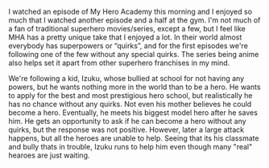 I watched an episode of My Hero Academy this morning and I enjoyed so much that I watched another episode and a half at the gym. I'm not much of a fan of traditional superhero movies/series, except a few, but I feel like MHA has a pretty unique take that I enjoyed a lot. In their world almost everybody has superpowers or “quirks”, and for the first episodes we're following one of the few without any special quirks. The series being anime also helps set it apart from other superhero franchises in my mind. 

We're following a kid, Izuku, whose bullied at school for not having any powers, but he wants nothing more in the world than to be a hero. He wants to apply for the best and most prestigious hero school, but realistically he has no chance without any quirks. Not even his mother believes he could become a hero. Eventually, he meets his biggest model hero after he saves him. He gets an opportunity to ask if he can become a hero without any quirks, but the response was not positive. However, later a large attack happens, but all the heroes are unable to help. Seeing that its his classmate and bully thats in trouble, Izuku runs to help him even though many "real" hearoes are just waiting.
